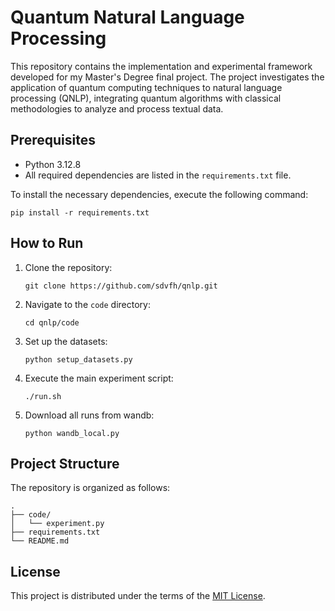 # Quantum Natural Language Processing

This repository contains the implementation and experimental framework developed for my Master's Degree final project. The project investigates the application of quantum computing techniques to natural language processing (QNLP), integrating quantum algorithms with classical methodologies to analyze and process textual data.

## Prerequisites

- Python 3.12.8
- All required dependencies are listed in the `requirements.txt` file.

To install the necessary dependencies, execute the following command:

    pip install -r requirements.txt

## How to Run

1. Clone the repository:

       git clone https://github.com/sdvfh/qnlp.git

2. Navigate to the `code` directory:

       cd qnlp/code

3. Set up the datasets:
   
       python setup_datasets.py

4. Execute the main experiment script:
    
       ./run.sh

5. Download all runs from wandb:

       python wandb_local.py

## Project Structure

The repository is organized as follows:

    .
    ├── code/
    │   └── experiment.py
    ├── requirements.txt
    └── README.md

## License

This project is distributed under the terms of the [MIT License](LICENSE).

